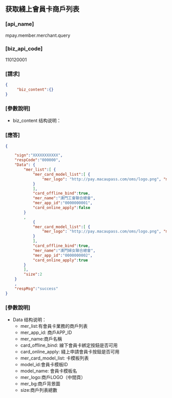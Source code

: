 ## 获取綫上會員卡商戶列表

### [api_name]
mpay.member.merchant.query
### [biz_api_code]
110120001

### [請求]
```json
{
     "biz_content":{}
}
```

### [參數說明]
* biz_content 结构说明：


### [應答]
```json
{

    "sign":"XXXXXXXXXXX",
    "respCode":"000000",
    "Data": {
        "mer_list":[ {
            "mer_card_model_list":[ {
                "mer_logo": "http://pay.macaupass.com/oms/logo.png", "model_id":"0000000000001", "mer_bg":"http://pay.macaupass.com/oms/bg.png", "model_name":"紅色會員卡"
            }
            ],
            "card_offline_bind":true,
            "mer_name":"澳門工會聯合總會",
            "mer_app_id":"0000000001",
            "card_online_apply":false
        }
        ,
            {
            "mer_card_model_list":[ {
                "mer_logo": "http://pay.macaupass.com/oms/logo.png", "model_id":"0000000000002", "mer_bg":"http://pay.macaupass.com/oms/bg.png", "model_name":"藍色會員卡"
            }
            ],
            "card_offline_bind":true,
            "mer_name":"澳門婦女聯合總會",
            "mer_app_id":"0000000002",
            "card_online_apply":true
        }
        ],
        "size":2
    }
    ,
    "respMsg":"success"
}
```


### [參數說明]
* Data 结构说明：
  * mer_list:有會員卡業務的商戶列表
   * mer_app_id: 商戶APP_ID
   * mer_name:商戶名稱
   * card_offline_bind: 線下會員卡綁定按鈕是否可用
   * card_online_apply: 綫上申請會員卡按鈕是否可用
   * mer_card_model_list: 卡模板列表
    * model_id:會員卡模板ID
    * model_name: 會員卡模板名
    * mer_logo:商戶LOGO（中間頁）
    * mer_bg:商戶背景圖
  * size:商戶列表總數